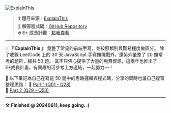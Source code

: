 ![ExplainThis](https://hackmd.io/_uploads/S1gxBST6R.jpg)

> **:question: 題目來源**：[ExplainThis](https://www.explainthis.io/zh-hant/swe/fe-whiteboard)  
> **:100: 解答程式碼**：[GitHub Repository](https://github.com/farmerlin731/Frontend50)  
> **🔥 E+ 成長計畫**：[點我查看](https://www.explainthis.io/zh-hant/e-plus)

---

💡 **『 ExplainThis 』** 彙整了常見的前端手寫，並按照類別與難易程度做區分。
除了收錄 LeetCode 上的 30 天 JavaScript 手寫題挑戰外，還另外彙整了 20 題常考的題目，總共 50 題。
其不只佛心提供了大量的免費資源，這兩年也推出了 E+成長計畫，有興趣的可參考上方連結，一起努力～！

📌 以下筆記為自己在寫這 50 題中的思路邏輯與程式碼，分享的同時也讓自己複習整理思路：
🔹 [Part 1 (Q01 - Q28)](https://crimson-wasabi-629.notion.site/50-Part-1-1942fcabe9c78001954ad1716bdd796a)  
🔹 [Part 2 (Q29 - Q50)](https://crimson-wasabi-629.notion.site/50-1942fcabe9c78003b162d8ed87521124?pvs=4)

---

🛠 **Finished @ 20240611, keep going. :)**
